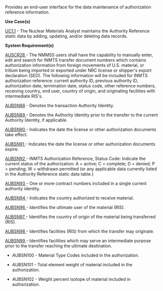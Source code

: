 Provides an end-user interface for the data maintenance of authorization reference information.

**Use Case(s)**

<a href="https://dev.azure.com/Link-Technologies/NMMSS%20Requirements/_workitems/edit/10/" target="_blank">UC1.1</a> - The Nuclear Materials Analyst maintains the Authority Reference static data by adding, updating, and/or deleting data records.

**System Requirement(s)**

<a href="https://dev.azure.com/Link-Technologies/NMMSS%20Requirements/_workitems/edit/373/" target="_blank">AUSCR28 </a> - The NMMSS users shall have the capability to manually enter, edit and search for INMTS transfer document numbers which contains authorization information from foreign movements of U.S. material, or tritium being imported or exported under NRC license or shipper's export declaration (SED). The following information will be included for INMTS authorization reference: current authority ID, previous authority ID, authorization date, termination date, status code, other reference numbers, receiving country, end user, country of origin, and originating facilities with intermediate RIS's.

<a href="https://dev.azure.com/Link-Technologies/NMMSS%20Requirements/_workitems/edit/374/" target="_blank">AUBSN88</a> - Denotes the transaction Authority Identity.

<a href="https://dev.azure.com/Link-Technologies/NMMSS%20Requirements/_workitems/edit/375/" target="_blank">AUBSN89 </a> - Denotes the Authority Identity prior to the transfer to the current Authority Identity, if applicable.

<a href="https://dev.azure.com/Link-Technologies/NMMSS%20Requirements/_workitems/edit/376/" target="_blank">AUBSN90 </a> - Indicates the date the license or other authorization documents take effect.

<a href="https://dev.azure.com/Link-Technologies/NMMSS%20Requirements/_workitems/edit/377/" target="_blank">AUBSN91 </a> - Indicates the date the license or other authorization documents expire.

<a href="https://dev.azure.com/Link-Technologies/NMMSS%20Requirements/_workitems/edit/378/" target="_blank">AUBSN92 </a> - INMTS Authorization Reference, Status Code: Indicate the current status of the authorization: A = active; C = complete; D = denied; P = pending; W = withdrawn permitted (or any applicable data currently listed in the Authority Reference static data table.)

<a href="https://dev.azure.com/Link-Technologies/NMMSS%20Requirements/_workitems/edit/379/" target="_blank">AUBSN93 </a> - One or more contract numbers included in a single current authority identity.

<a href="https://dev.azure.com/Link-Technologies/NMMSS%20Requirements/_workitems/edit/380/" target="_blank">AUBSN94 </a> - Indicates the country authorized to receive material.

<a href="https://dev.azure.com/Link-Technologies/NMMSS%20Requirements/_workitems/edit/381/" target="_blank">AUBSN96 </a> - Identifies the ultimate user of the material (RIS).

<a href="https://dev.azure.com/Link-Technologies/NMMSS%20Requirements/_workitems/edit/382/" target="_blank">AUBSN97 </a> - Identifies the country of origin of the material being transferred (RIS).

<a href="https://dev.azure.com/Link-Technologies/NMMSS%20Requirements/_workitems/edit/383/" target="_blank">AUBSN98 </a> - Identifies facilities (RIS) from which the transfer may originate.

<a href="https://dev.azure.com/Link-Technologies/NMMSS%20Requirements/_workitems/edit/384/" target="_blank">AUBSN99 </a> - Identifies facilities which may serve an intermediate purpose prior to the transfer reaching the ultimate destination.



- AUBSN100 - Material Type Codes included in the authorization.

- AUBSN101 - Total element weight of material included in the authorization.

- AUBSN102 - Weight percent isotope of material included in authorization.